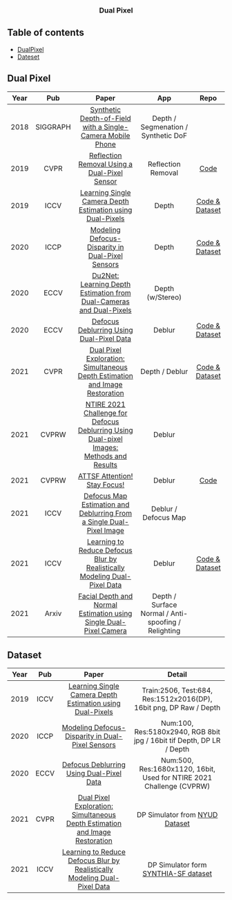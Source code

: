 <!--A curated list of resources for Image and Video Deblurring-->
<!-- PROJECT LOGO -->
<p align="center">
  <h3 align="center">Dual Pixel</h3>
</p>

## Table of contents

- [DualPixel](#dualpixel)
- [Dateset](#dataset)

## Dual Pixel
|Year|Pub|Paper|App|Repo|
|:---:|:---:|:---:|:---:|:---:|
|2018|SIGGRAPH|[Synthetic Depth-of-Field with a Single-Camera Mobile Phone](https://arxiv.org/abs/1806.04171)|Depth / Segmenation / Synthetic DoF||
|2019|CVPR|[Reflection Removal Using a Dual-Pixel Sensor](https://abhijithpunnappurath.github.io/dprr.html)|Reflection Removal|[Code](https://github.com/abhijithpunnappurath/dprr)|
|2019|ICCV|[Learning Single Camera Depth Estimation using Dual-Pixels](https://arxiv.org/abs/1904.05822)|Depth|[Code & Dataset](https://github.com/google-research/google-research/tree/master/dual_pixels)|
|2020|ICCP|[Modeling Defocus-Disparity in Dual-Pixel Sensors](https://abhijithpunnappurath.github.io/ICCP2020.pdf)|Depth|[Code & Dataset](https://github.com/abhijithpunnappurath/dual-pixel-defocus-disparity)|
|2020|ECCV|[Du2Net: Learning Depth Estimation from Dual-Cameras and Dual-Pixels](https://augmentedperception.github.io/du2net/)|Depth (w/Stereo)||
|2020|ECCV|[Defocus Deblurring Using Dual-Pixel Data](https://www.eecs.yorku.ca/~abuolaim/eccv_2020_dp_defocus_deblurring/)|Deblur|[Code & Dataset](https://github.com/Abdullah-Abuolaim/defocus-deblurring-dual-pixel)|
|2021|CVPR|[Dual Pixel Exploration: Simultaneous Depth Estimation and Image Restoration](https://openaccess.thecvf.com/content/CVPR2021/html/Pan_Dual_Pixel_Exploration_Simultaneous_Depth_Estimation_and_Image_Restoration_CVPR_2021_paper.html)|Depth / Deblur|[Code & Dataset](https://github.com/panpanfei/Dual-Pixel-Exploration-Simultaneous-Depth-Estimation-and-Image-Restoration)|
|2021|CVPRW|[NTIRE 2021 Challenge for Defocus Deblurring Using Dual-pixel Images: Methods and Results](https://openaccess.thecvf.com/content/CVPR2021W/NTIRE/html/Abuolaim_NTIRE_2021_Challenge_for_Defocus_Deblurring_Using_Dual-Pixel_Images_Methods_CVPRW_2021_paper.html)|Deblur||
|2021|CVPRW|[ATTSF Attention! Stay Focus!](https://arxiv.org/abs/2104.07925)|Deblur|[Code](https://github.com/tuvovan/ATTSF)|
|2021|ICCV|[Defocus Map Estimation and Deblurring From a Single Dual-Pixel Image](https://openaccess.thecvf.com/content/ICCV2021/html/Xin_Defocus_Map_Estimation_and_Deblurring_From_a_Single_Dual-Pixel_Image_ICCV_2021_paper.html)|Deblur /  Defocus Map||
|2021|ICCV|[Learning to Reduce Defocus Blur by Realistically Modeling Dual-Pixel Data](https://openaccess.thecvf.com/content/ICCV2021/html/Abuolaim_Learning_To_Reduce_Defocus_Blur_by_Realistically_Modeling_Dual-Pixel_Data_ICCV_2021_paper.html)|Deblur|[Code & Dataset](https://github.com/Abdullah-Abuolaim/recurrent-defocus-deblurring-synth-dual-pixel)|
|2021|Arxiv|[Facial Depth and Normal Estimation using Single Dual-Pixel Camera](https://arxiv.org/abs/2111.12928)|Depth / Surface Normal / Anti-spoofing / Relighting||

## Dataset
|Year|Pub|Paper|Detail|
|:---:|:---:|:---:|:---:|
|2019|ICCV|[Learning Single Camera Depth Estimation using Dual-Pixels](https://github.com/google-research/google-research/tree/master/dual_pixels)|Train:2506, Test:684, Res:1512x2016(DP), 16bit png, DP Raw / Depth|
|2020|ICCP|[Modeling Defocus-Disparity in Dual-Pixel Sensors](https://github.com/abhijithpunnappurath/dual-pixel-defocus-disparity)|Num:100, Res:5180x2940, RGB 8bit jpg / 16bit tif Depth, DP LR / Depth|
|2020|ECCV|[Defocus Deblurring Using Dual-Pixel Data](https://github.com/Abdullah-Abuolaim/defocus-deblurring-dual-pixel)|Num:500, Res:1680x1120, 16bit, Used for NTIRE 2021 Challenge (CVPRW)|
|2021|CVPR|[Dual Pixel Exploration: Simultaneous Depth Estimation and Image Restoration](https://github.com/panpanfei/Dual-Pixel-Exploration-Simultaneous-Depth-Estimation-and-Image-Restoration)|DP Simulator from [NYUD Dataset](https://cs.nyu.edu/~silberman/datasets/nyu_depth_v2.html)|
|2021|ICCV|[Learning to Reduce Defocus Blur by Realistically Modeling Dual-Pixel Data](https://github.com/Abdullah-Abuolaim/recurrent-defocus-deblurring-synth-dual-pixel)|DP Simulator form [SYNTHIA-SF dataset](https://synthia-dataset.net/downloads/)|
